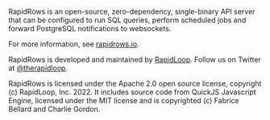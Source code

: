 RapidRows is an open-source, zero-dependency, single-binary API server that can
be configured to run SQL queries, perform scheduled jobs and forward PostgreSQL
notifications to websockets.

For more information, see [rapidrows.io](https://rapidrows.io).

RapidRows is developed and maintained by [RapidLoop](https://rapidloop.com).
Follow us on Twitter at [@therapidloop](https://twitter.com/therapidloop/).

RapidRows is licensed under the Apache 2.0 open source license, copyright
(c) RapidLoop, Inc. 2022. It includes source code from QuickJS Javascript
Engine, licensed under the MIT license and is copyrighted (c) Fabrice Bellard
and Charlie Gordon.
